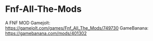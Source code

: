 # Fnf-All-The-Mods
A FNF MOD
Gamejolt: https://gamejolt.com/games/Fnf_All_The_Mods/749730
GameBanana: https://gamebanana.com/mods/401302
